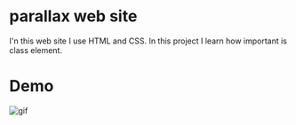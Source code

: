 # parallax web site 


I'n this web site I use HTML and CSS. In this project I learn how important is class element.


# Demo



![gif](https://media.giphy.com/media/t7DfRpvSNyA36j3SOl/giphy.gif)

